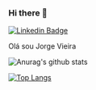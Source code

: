 ### Hi there 👋

[![Linkedin Badge](https://img.shields.io/badge/-JorgeVieira-blue?style=flat-square&logo=Linkedin&logoColor=white&link=https://www.linkedin.com/in/jorge-vieira-alves/)](https://www.linkedin.com/in/jorge-vieira-alves/) 

Olá sou Jorge Vieira


![Anurag's github stats](https://github-readme-stats.vercel.app/api?username=JorgeV94&show_icons=true&theme=radical)

[![Top Langs](https://github-readme-stats.vercel.app/api/top-langs/?username=JorgeV94)](https://github.com/JorgeV94/github-readme-stats)


<!--
Here are some ideas to get you started:

- 🔭 I’m currently working on ...
- 🌱 I’m currently learning ...
- 👯 I’m looking to collaborate on ...
- 🤔 I’m looking for help with ...
- 💬 Ask me about ...
- 📫 How to reach me: ...
- 😄 Pronouns: ...
- ⚡ Fun fact: ...
-->
